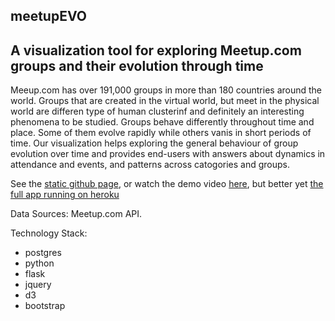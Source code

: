 ## meetupEVO 
## A visualization tool for exploring Meetup.com groups and their evolution through time

Meeup.com has over 191,000 groups in more than 180 countries around the world. Groups that are created in the virtual world, but meet in the physical world are differen type of human clusterinf and definitely an interesting phenomena to be studied. Groups behave differently throughout time and place. Some of them evolve rapidly while others vanis in short periods of time. Our visualization helps exploring the general behaviour of group evolution over time and provides end-users with answers about dynamics in attendance and events, and patterns across catogories and groups.

See the [static github page](https://nyu-cs6313-projects.github.io/sp2015-group13/), 
or watch the demo video [here](https://agile-island-7524.herokuapp.com/),
but better yet [the full app running on heroku](https://agile-island-7524.herokuapp.com/)


Data Sources: Meetup.com API.

Technology Stack:

* postgres
* python
* flask
* jquery
* d3
* bootstrap

